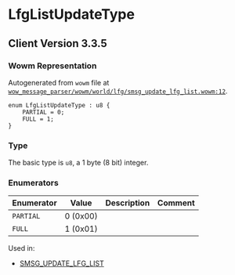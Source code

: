 # LfgListUpdateType

## Client Version 3.3.5

### Wowm Representation

Autogenerated from `wowm` file at [`wow_message_parser/wowm/world/lfg/smsg_update_lfg_list.wowm:12`](https://github.com/gtker/wow_messages/tree/main/wow_message_parser/wowm/world/lfg/smsg_update_lfg_list.wowm#L12).

```rust,ignore
enum LfgListUpdateType : u8 {
    PARTIAL = 0;
    FULL = 1;
}
```
### Type
The basic type is `u8`, a 1 byte (8 bit) integer.
### Enumerators
| Enumerator | Value  | Description | Comment |
| --------- | -------- | ----------- | ------- |
| `PARTIAL` | 0 (0x00) |  |  |
| `FULL` | 1 (0x01) |  |  |

Used in:
* [SMSG_UPDATE_LFG_LIST](smsg_update_lfg_list.md)

